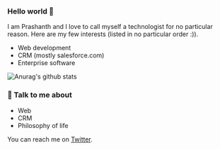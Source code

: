### Hello world 👋

I am Prashanth and I love to call myself a technologist for no particular reason. Here are my few interests (listed in no particular order :)).

- Web development
- CRM (mostly salesforce.com)
- Enterprise software

![Anurag's github stats](https://github-readme-stats.vercel.app/api?username=anuraghazra&count_private=true)

### 💬 Talk to me about

- Web
- CRM
- Philosophy of life

You can reach me on [Twitter](https://twitter.com/techformist).

<!--
**prashanth1k/prashanth1k** is a ✨ _special_ ✨ repository because its `README.md` (this file) appears on your GitHub profile.

Here are some ideas to get you started:

- 🔭 I’m currently working on ...
- 🌱 I’m currently learning ...
- 👯 I’m looking to collaborate on ...
- 🤔 I’m looking for help with ...
- 💬 Ask me about ...
- 📫 How to reach me: ...
- 😄 Pronouns: ...
- ⚡ Fun fact: ...
-->
